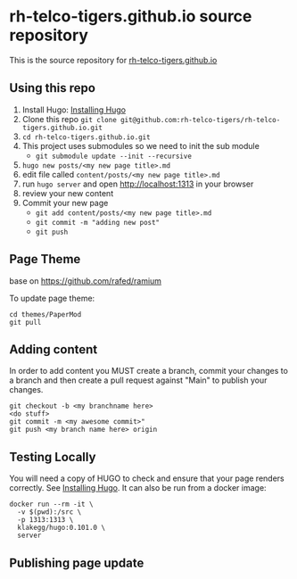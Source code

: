 # rh-telco-tigers.github.io source repository

This is the source repository for [rh-telco-tigers.github.io](https://rh-telco-tigers.github.io)

## Using this repo

1. Install Hugo: [Installing Hugo](https://gohugo.io/installation/)
2. Clone this repo `git clone git@github.com:rh-telco-tigers/rh-telco-tigers.github.io.git`
3. `cd rh-telco-tigers.github.io.git`
4. This project uses submodules so we need to init the sub module
    - `git submodule update --init --recursive`
4. `hugo new posts/<my new page title>.md`
5. edit file called `content/posts/<my new page title>.md`
6. run `hugo server` and open [http://localhost:1313](http://localhost:1313) in your browser
7. review your new content
8. Commit your new page
    - `git add content/posts/<my new page title>.md`
    - `git commit -m "adding new post"`
    - `git push`


## Page Theme

base on https://github.com/rafed/ramium

To update page theme:

```
cd themes/PaperMod
git pull
```

## Adding content

In order to add content you MUST create a branch, commit your changes to a branch and then create a pull request against "Main" to publish your changes.

```
git checkout -b <my branchname here>
<do stuff>
git commit -m <my awesome commit>"
git push <my branch name here> origin
```

## Testing Locally

You will need a copy of HUGO to check and ensure that your page renders correctly. See [Installing Hugo](https://gohugo.io/installation/). It can also be run from a docker image:

```
docker run --rm -it \
  -v $(pwd):/src \
  -p 1313:1313 \
  klakegg/hugo:0.101.0 \
  server
```

## Publishing page update


